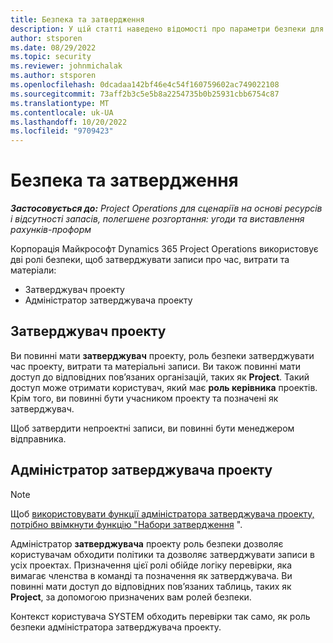 ```yaml
---
title: Безпека та затвердження
description: У цій статті наведено відомості про параметри безпеки для роботи із схваленнями в корпорації Майкрософт Dynamics 365 Project Operations.
author: stsporen
ms.date: 08/29/2022
ms.topic: security
ms.reviewer: johnmichalak
ms.author: stsporen
ms.openlocfilehash: 0dcadaa142bf46e4c54f160759602ac749022108
ms.sourcegitcommit: 73aff2b3c5e5b8a2254735b0b25931cbb6754c87
ms.translationtype: MT
ms.contentlocale: uk-UA
ms.lasthandoff: 10/20/2022
ms.locfileid: "9709423"
---
```

# <a name="security-and-approvals"></a>Безпека та затвердження

_**Застосовується до:** Project Operations для сценаріїв на основі ресурсів і відсутності запасів, полегшене розгортання: угоди та виставлення рахунків-проформ_

Корпорація Майкрософт Dynamics 365 Project Operations використовує дві ролі безпеки, щоб затверджувати записи про час, витрати та матеріали:

- Затверджувач проекту
- Адміністратор затверджувача проекту

## <a name="project-approver"></a>Затверджувач проекту

Ви повинні мати **затверджувач** проекту, роль безпеки затверджувати час проекту, витрати та матеріальні записи. Ви також повинні мати доступ до відповідних пов’язаних організацій, таких як **Project**. Такий доступ може отримати користувач, який має **роль керівника** проектів. Крім того, ви повинні бути учасником проекту та позначені як затверджувач.

Щоб затвердити непроектні записи, ви повинні бути менеджером відправника.

## <a name="project-approver-admin"></a>Адміністратор затверджувача проекту

> [!NOTE]
> Щоб [використовувати функції адміністратора затверджувача проекту, потрібно ввімкнути функцію "Набори затвердження](approval-sets.md) ".

Адміністратор **затверджувача** проекту роль безпеки дозволяє користувачам обходити політики та дозволяє затверджувати записи в усіх проектах. Призначення цієї ролі обійде логіку перевірки, яка вимагає членства в команді та позначення як затверджувача. Ви повинні мати доступ до відповідних пов’язаних таблиць, таких як **Project**, за допомогою призначених вам ролей безпеки.

Контекст користувача SYSTEM обходить перевірки так само, як роль безпеки адміністратора затверджувача проекту.
